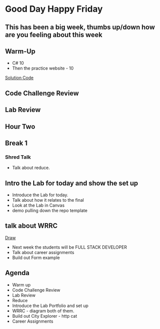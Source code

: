 # Good Day Happy Friday

## This has been a big week, thumbs up/down how are you feeling about this week

## Warm-Up

- C# 10
- Then the practice website - 10

[Solution Code](./class_05/IMG_0058.jpg)

## Code Challenge Review

## Lab Review

## Hour Two

## Break 1

### Shred Talk

- Talk about reduce.

## Intro the Lab for today and show the set up

- Introduce the Lab for today.
- Talk about how it relates to the final
- Look at the Lab in Canvas
- demo pulling down the repo template

## talk about WRRC

[Draw](./class_05/wrrc.png)

- Next week the students will be FULL STACK DEVELOPER
- Talk about career assignments
- Build out Form example

## Agenda

- Warm up
- Code Challenge Review
- Lab Review
- Reduce
- Introduce the Lab Portfolio and set up
- WRRC - diagram both of them.
- Build out City Explorer - http cat
- Career Assignments

